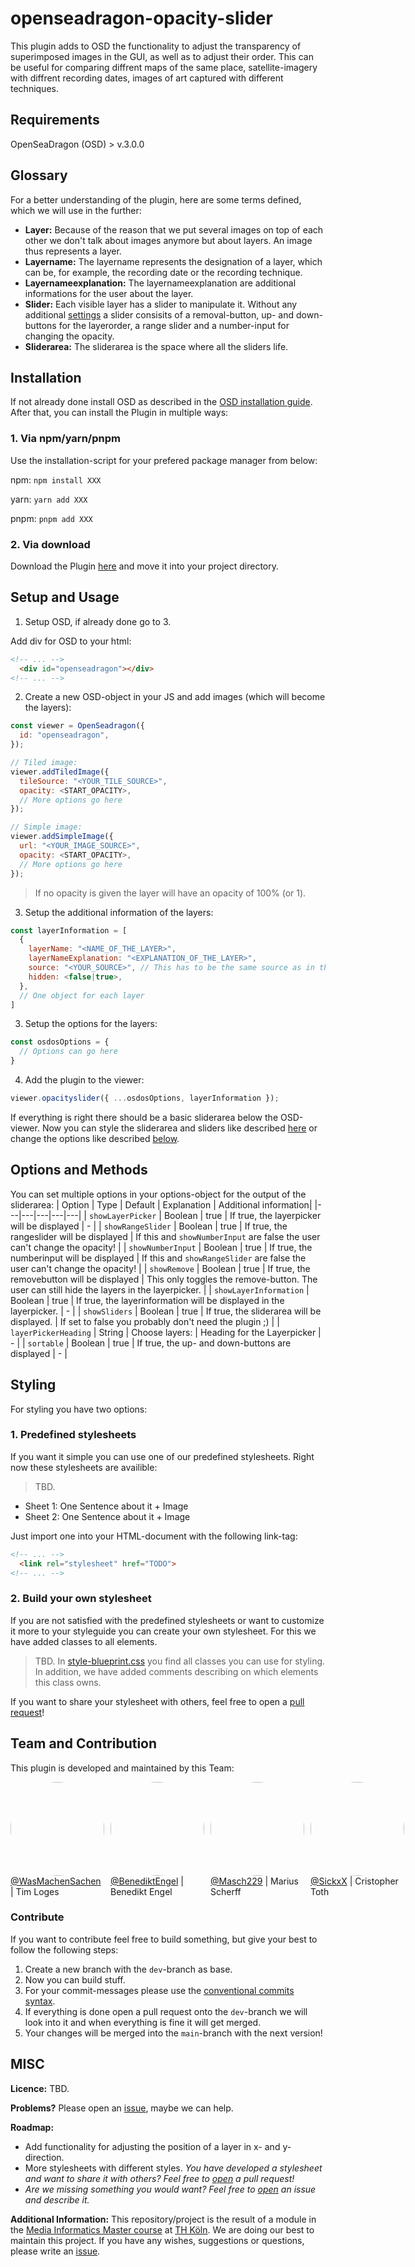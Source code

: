 # openseadragon-opacity-slider
This plugin adds to OSD the functionality to adjust the transparency of superimposed images in the GUI, as well as to adjust their order. 
This can be useful for comparing diffrent maps of the same place, satellite-imagery with diffrent recording dates, images of art captured with different techniques<!-- TODO: (like in the [demo](#)) -->.
<!-- TODO: GIF here -->

<!-- You can try out a demo [here](#). <br />Recordings kindly provided by the [*cda_* - Cranach Digital Archive](https://lucascranach.org/). © Stiftung Museum Kunstpalast, Düsseldorf / Technische Hochschule Köln, 2022   -->

## Requirements
OpenSeaDragon (OSD) > v.3.0.0

## Glossary
For a better understanding of the plugin, here are some terms defined, which we will use in the further:
- **Layer:** Because of the reason that we put several images on top of each other we don't talk about images anymore but about layers. An image thus represents a layer.
- **Layername:** The layername represents the designation of a layer, which can be, for example, the recording date or the recording technique.
- **Layernameexplanation:** The layernameexplanation are additional informations for the user about the layer.
- **Slider:** Each visible layer has a slider to manipulate it. Without any additional [settings](#options-and-methods) a slider consisits of a removal-button, up- and down-buttons for the layerorder, a range slider and a number-input for changing the opacity.
- **Sliderarea:** The sliderarea is the space where all the sliders life.

## Installation
If not already done install OSD as described in the [OSD installation guide](https://openseadragon.github.io/#download).
After that, you can install the Plugin in multiple ways: 
### 1. Via npm/yarn/pnpm
<!-- TODO: Add packagename when in npm! -->
Use the installation-script for your prefered package manager from below:

npm: `npm install XXX`

yarn: `yarn add XXX`

pnpm: `pnpm add XXX`
### 2. Via download 
Download the Plugin [here](https://github.com/WasMachenSachen/openseadragon-opacity-slider/archive/refs/heads/main.zip) and move it into your project directory.

## Setup and Usage
<!-- TODO: Check if everything is right! 
aufteilen in zwei anfangsschritte Mit/ohne OSD
-->
1. Setup OSD, if already done go to 3.

Add div for OSD to your html:
```html
<!-- ... -->
  <div id="openseadragon"></div>
<!-- ... -->
```

2. Create a new OSD-object in your JS and add images (which will become the layers):
```js 
const viewer = OpenSeadragon({
  id: "openseadragon",
});

// Tiled image: 
viewer.addTiledImage({
  tileSource: "<YOUR_TILE_SOURCE>",
  opacity: <START_OPACITY>,
  // More options go here
});

// Simple image:
viewer.addSimpleImage({
  url: "<YOUR_IMAGE_SOURCE>",
  opacity: <START_OPACITY>,
  // More options go here
});
```
> If no opacity is given the layer will have an opacity of 100% (or 1).


3. Setup the additional information of the layers:
```js 
const layerInformation = [
  {
    layerName: "<NAME_OF_THE_LAYER>",
    layerNameExplanation: "<EXPLANATION_OF_THE_LAYER>",
    source: "<YOUR_SOURCE>", // This has to be the same source as in the previous step!
    hidden: <false|true>,
  },
  // One object for each layer
]
```

3. Setup the options for the layers:
```js
const osdosOptions = {
  // Options can go here
}
```

4. Add the plugin to the viewer:
```js
viewer.opacityslider({ ...osdosOptions, layerInformation });
```

If everything is right there should be a basic sliderarea below the OSD-viewer. Now you can style the sliderarea and sliders like described [here](#styling) or change the options like described [below](#options-and-methods).

## Options and Methods
You can set multiple options in your options-object for the output of the sliderarea:
| Option | Type | Default | Explanation | Additional information|
|---|---|---|---|---|
| `showLayerPicker` | Boolean | true | If true, the layerpicker will be displayed | - |
| `showRangeSlider` | Boolean | true | If true, the rangeslider will be displayed | If this and `showNumberInput` are false the user can't change the opacity!  |
| `showNumberInput` | Boolean | true | If true, the numberinput will be displayed | If this and `showRangeSlider` are false the user can't change the opacity!  |
| `showRemove` | Boolean | true | If true, the removebutton will be displayed | This only toggles the remove-button. The user can still hide the layers in the layerpicker. |
| `showLayerInformation` | Boolean | true | If true, the layerinformation will be displayed in the layerpicker. | - |
| `showSliders` | Boolean | true | If true, the sliderarea will be displayed.  | If set to false you probably don't need the plugin ;) |
| `layerPickerHeading` | String | Choose layers:  | Heading for the Layerpicker | - |
| `sortable` | Boolean | true | If true, the up- and down-buttons are displayed | - |
<!-- Blueprint for new Rows: | `` |   |   |   |   | -->

## Styling
For styling you have two options:

### 1. Predefined stylesheets
If you want it simple you can use one of our predefined stylesheets. Right now these stylesheets are availible:
> TBD.
<!-- TODO: Add names, descriptions and images -->
- Sheet 1: One Sentence about it + Image
- Sheet 2: One Sentence about it + Image

Just import one into your HTML-document with the following link-tag: 
<!-- TODO: add link! -->
```html
<!-- ... -->
  <link rel="stylesheet" href="TODO">
<!-- ... -->
``` 

### 2. Build your own stylesheet
If you are not satisfied with the predefined stylesheets or want to customize it more to your styleguide you can create your own stylesheet. For this we have added classes to all elements. 
<!-- TODO: add file and link! -->
> TBD.
In [style-blueprint.css](#) you find all classes you can use for styling. In addition, we have added comments describing on which elements this class owns.

If you want to share your stylesheet with others, feel free to open a [pull request](https://github.com/WasMachenSachen/openseadragon-opacity-slider/pulls)!
## Team and Contribution
This plugin is developed and maintained by this Team: 
<style>
  .contribute-container{
    display:flex; 
    gap: 10px; 
    flex-direction: row;
  }
  @media(max-width: 750px){
     .contribute-container{
      flex-direction: column;
    }
  }
</style>
<div class="contribute-container ">
  <div>
    <img src="https://avatars.githubusercontent.com/u/24228449?s=60&v=4" style="margin: auto; display: block; width: 150px; height: 150px; border-radius: 50%" />
    <span style="display:block;"><a href="https://github.com/WasMachenSachen">@WasMachenSachen</a> | Tim Loges</span>
  </div>
  <div>
    <img src="https://avatars.githubusercontent.com/u/32795896?s=60&v=4" style="margin: auto; display: block; width: 150px; height: 150px; border-radius: 50%" />
    <span style="display:block;"><a href="https://github.com/BenediktEngel">@BenediktEngel</a> | Benedikt Engel</span>
  </div>
  <div>
    <img src="https://avatars.githubusercontent.com/u/76556430?s=60&v=4" style="margin: auto; display: block; width: 150px; height: 150px; border-radius: 50%" />
    <span style="display:block;"><a href="https://github.com/Masch229">@Masch229</a> | Marius Scherff</span>
  </div>
  <div>
    <img src="https://avatars.githubusercontent.com/u/33115432?s=60&v=4" style="margin: auto; display: block; width: 150px; height: 150px; border-radius: 50%" />
    <span style="display:block;"><a href="https://github.com/SickxX">@SickxX</a> | Cristopher Toth</span>
  </div>
</div>

### Contribute

If you want to contribute feel free to build something, but give your best to follow the following steps:

1. Create a new branch with the `dev`-branch as base.
2. Now you can build stuff.
3. For your commit-messages please use the [conventional commits syntax](https://www.conventionalcommits.org/en/v1.0.0/#specification).
4. If everything is done open a pull request onto the `dev`-branch we will look into it and when everything is fine it will get merged. 
5. Your changes will be merged into the `main`-branch with the next version!

## MISC

**Licence:** TBD.

**Problems?** Please open an [issue](https://github.com/WasMachenSachen/openseadragon-opacity-slider/issues), maybe we can help.

**Roadmap:** 

- Add functionality for adjusting the position of a layer in x- and y-direction.
- More stylesheets with different styles. *You have developed a stylesheet and want to share it with others? Feel free to [open](https://github.com/WasMachenSachen/openseadragon-opacity-slider/pulls) a pull request!*
- *Are we missing something you would want? Feel free to [open](https://github.com/WasMachenSachen/openseadragon-opacity-slider/issues) an issue and describe it.*


**Additional Information:** This repository/project is the result of a module in the [Media Informatics Master course](https://www.medieninformatik.th-koeln.de) at [TH Köln](https://www.th-koeln.de). We are doing our best to maintain this project. If you have any wishes, suggestions or questions, please write an [issue](https://github.com/WasMachenSachen/openseadragon-opacity-slider/issues).

